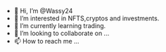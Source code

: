 - 👋 Hi, I’m @Wassy24
- 👀 I’m interested in NFTS,cryptos and investments.
- 🌱 I’m currently learning trading.
- 💞️ I’m looking to collaborate on ...
- 📫 How to reach me ...

<!---
Wassy24/Wassy24 is a ✨ special ✨ repository because its `README.md` (this file) appears on your GitHub profile.
You can click the Preview link to take a look at your changes.
--->

